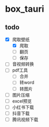 # box_tauri

## todo 

- [x] 爬取壁纸
  - [x] 爬取
  - [ ] 翻页
  - [ ] 保存
- [ ] 音视频转换
- [ ] pdf工具
  - [ ] 合并
  - [ ] 转word
  - [ ] 转图片
- [ ] 图片压缩
- [ ] excel预览
- [ ] 小红书下载
- [ ] 抖音下载
- [ ] 腾讯视频下载 